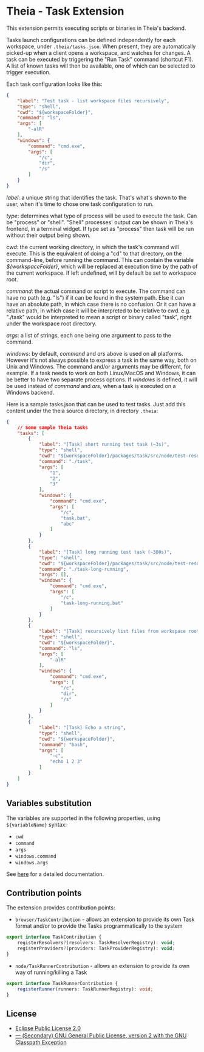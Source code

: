 # Theia - Task Extension

This extension permits executing scripts or binaries in Theia's backend.

Tasks launch configurations can be defined independently for each workspace, under `.theia/tasks.json`. When present, they are automatically picked-up when a client opens a workspace, and watches for changes. A task can be executed by triggering the "Run Task" command (shortcut F1). A list of known tasks will then be available, one of which can be selected to trigger execution.

Each task configuration looks like this:
``` json
{
    "label": "Test task - list workspace files recursively",
    "type": "shell",
    "cwd": "${workspaceFolder}",
    "command": "ls",
    "args": [
        "-alR"
    ],
    "windows": {
        "command": "cmd.exe",
        "args": [
            "/c",
            "dir",
            "/s"
        ]
    }
}
```

*label*: a unique string that identifies the task. That's what's shown to the user, when it's time to chose one task configuration to run.

*type*: determines what type of process will be used to execute the task. Can be "process" or "shell". "Shell" processes' output can be shown in Theia's frontend, in a terminal widget. If type set as "process" then task will be run without their output being shown.

*cwd*: the current working directory, in which the task's command will execute. This is the equivalent of doing a "cd" to that directory, on the command-line, before running the command. This can contain the variable *${workspaceFolder}*, which will be replaced at execution time by the path of the current workspace. If left undefined, will by default be set to workspace root.

*command*: the actual command or script to execute. The command can have no path (e.g. "ls") if it can be found in the system path. Else it can have an absolute path, in which case there is no confusion. Or it can have a relative path, in which case it will be interpreted to be relative to cwd. e.g. "./task" would be interpreted to mean a script or binary called "task", right under the workspace root directory.

*args*: a list of strings, each one being one argument to pass to the command.

*windows*: by default, *command* and *ars* above is used on all platforms. However it's not always possible to express a task in the same way, both on Unix and Windows. The command and/or arguments may be different, for example. If a task needs to work on both Linux/MacOS and Windows, it can be better to have two separate process options. If *windows* is defined, it will be used instead of *command* and *ars*, when a task is executed on a Windows backend.

Here is a sample tasks.json that can be used to test tasks. Just add this content under the theia source directory, in directory `.theia`:
``` json
{
    // Some sample Theia tasks
    "tasks": [
        {
            "label": "[Task] short running test task (~3s)",
            "type": "shell",
            "cwd": "${workspaceFolder}/packages/task/src/node/test-resources/",
            "command": "./task",
            "args": [
                "1",
                "2",
                "3"
            ],
            "windows": {
                "command": "cmd.exe",
                "args": [
                    "/c",
                    "task.bat",
                    "abc"
                ]
            }
        },
        {
            "label": "[Task] long running test task (~300s)",
            "type": "shell",
            "cwd": "${workspaceFolder}/packages/task/src/node/test-resources/",
            "command": "./task-long-running",
            "args": [],
            "windows": {
                "command": "cmd.exe",
                "args": [
                    "/c",
                    "task-long-running.bat"
                ]
            }
        },
        {
            "label": "[Task] recursively list files from workspace root",
            "type": "shell",
            "cwd": "${workspaceFolder}",
            "command": "ls",
            "args": [
                "-alR"
            ],
            "windows": {
                "command": "cmd.exe",
                "args": [
                    "/c",
                    "dir",
                    "/s"
                ]
            }
        },
        {
            "label": "[Task] Echo a string",
            "type": "shell",
            "cwd": "${workspaceFolder}",
            "command": "bash",
            "args": [
                "-c",
                "echo 1 2 3"
            ]
        }
    ]
}
```

## Variables substitution
The variables are supported in the following properties, using `${variableName}` syntax:
- `cwd`
- `command`
- `args`
- `windows.command`
- `windows.args`

See [here](https://www.theia-ide.org/doc/index.html) for a detailed documentation.

## Contribution points
The extension provides contribution points:
- `browser/TaskContribution` - allows an extension to provide its own Task format and/or to provide the Tasks programmatically to the system
```typescript
export interface TaskContribution {
    registerResolvers?(resolvers: TaskResolverRegistry): void;
    registerProviders?(providers: TaskProviderRegistry): void;
}
```
- `node/TaskRunnerContribution` - allows an extension to provide its own way of running/killing a Task
```typescript
export interface TaskRunnerContribution {
    registerRunner(runners: TaskRunnerRegistry): void;
}
```

## License
- [Eclipse Public License 2.0](http://www.eclipse.org/legal/epl-2.0/)
- [一 (Secondary) GNU General Public License, version 2 with the GNU Classpath Exception](https://projects.eclipse.org/license/secondary-gpl-2.0-cp)
